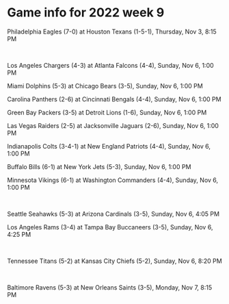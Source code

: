 # Game info for 2022 week 9

Philadelphia Eagles (7-0) at Houston Texans (1-5-1), Thursday, Nov 3, 8:15 PM


<br/>

Los Angeles Chargers (4-3) at Atlanta Falcons (4-4), Sunday, Nov 6, 1:00 PM

Miami Dolphins (5-3) at Chicago Bears (3-5), Sunday, Nov 6, 1:00 PM

Carolina Panthers (2-6) at Cincinnati Bengals (4-4), Sunday, Nov 6, 1:00 PM

Green Bay Packers (3-5) at Detroit Lions (1-6), Sunday, Nov 6, 1:00 PM

Las Vegas Raiders (2-5) at Jacksonville Jaguars (2-6), Sunday, Nov 6, 1:00 PM

Indianapolis Colts (3-4-1) at New England Patriots (4-4), Sunday, Nov 6, 1:00 PM

Buffalo Bills (6-1) at New York Jets (5-3), Sunday, Nov 6, 1:00 PM

Minnesota Vikings (6-1) at Washington Commanders (4-4), Sunday, Nov 6, 1:00 PM


<br/>

Seattle Seahawks (5-3) at Arizona Cardinals (3-5), Sunday, Nov 6, 4:05 PM

Los Angeles Rams (3-4) at Tampa Bay Buccaneers (3-5), Sunday, Nov 6, 4:25 PM


<br/>

Tennessee Titans (5-2) at Kansas City Chiefs (5-2), Sunday, Nov 6, 8:20 PM


<br/>

Baltimore Ravens (5-3) at New Orleans Saints (3-5), Monday, Nov 7, 8:15 PM

